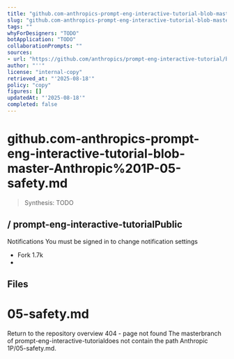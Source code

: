 ```yaml
---
title: "github.com-anthropics-prompt-eng-interactive-tutorial-blob-master-Anthropic%201P-05-safety.md"
slug: "github.com-anthropics-prompt-eng-interactive-tutorial-blob-master-Anthropic%201P-05-safety.md"
tags: ""
whyForDesigners: "TODO"
botApplication: "TODO"
collaborationPrompts: ""
sources:
- url: "https://github.com/anthropics/prompt-eng-interactive-tutorial/blob/master/Anthropic%201P/05-safety.md"
author: "''"
license: "internal-copy"
retrieved_at: "'2025-08-18'"
policy: "copy"
figures: []
updatedAt: "'2025-08-18'"
completed: false
---
```


# github.com-anthropics-prompt-eng-interactive-tutorial-blob-master-Anthropic%201P-05-safety.md

> Synthesis: TODO

/
**prompt-eng-interactive-tutorial**Public
-
Notifications
You must be signed in to change notification settings
- Fork 1.7k
-
## Files
# 05-safety.md
Return to the repository overview
404 - page not found
The
masterbranch of
prompt-eng-interactive-tutorialdoes not contain the path
Anthropic 1P/05-safety.md.


